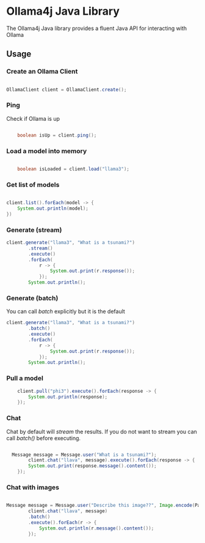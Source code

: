 # Ollama4j Java Library

The Ollama4j Java library provides a fluent Java API for interacting with Ollama

## Usage

### Create an Ollama Client

```java

OllamaClient client = OllamaClient.create();

```

### Ping

Check if Ollama is up

```java

    boolean isUp = client.ping();

```

### Load a model into memory

```java

    boolean isLoaded = client.load("llama3");

```

### Get list of models

```java

client.list().forEach(model -> {
    System.out.println(model);
})

```

### Generate (stream)

```java
client.generate("llama3", "What is a tsunami?")
        .stream()
        .execute()
        .forEach(
            r -> {
                System.out.print(r.response());
            });
        System.out.println();
```

### Generate (batch)

You can call _batch_ explicitly but it is the default

```java
client.generate("llama3", "What is a tsunami?")
        .batch()
        .execute()
        .forEach(
            r -> {
                System.out.print(r.response());
            });
        System.out.println();
```

### Pull a model

```java
    client.pull("phi3").execute().forEach(response -> {
        System.out.println(response);
    });
```

### Chat

Chat by default will _stream_ the results. If you do not want to stream you can call _batch()_ before executing.

```java

  Message message = Message.user("What is a tsunami?");
        client.chat("llava", message).execute().forEach(response -> {
        System.out.print(response.message().content());
    });
```

### Chat with images

```java

Message message = Message.user("Describe this image??", Image.encode(Path.of("image.jpeg")));
        client.chat("llava", message)
        .batch()
        .execute().forEach(r -> {
            System.out.println(r.message().content());
        });
```
